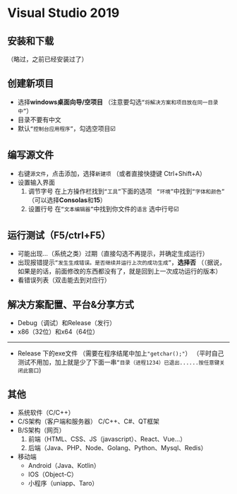 # Visual Studio 2019

## 安装和下载

（略过，之前已经安装过了）

## 创建新项目

- 选择**windows桌面向导/空项目**
（注意要勾选`“将解决方案和项目放在同一目录中”`）
- 目录不要有中文
- 默认`“控制台应用程序”`，勾选空项目☑️

## 编写源文件

- 右键`源文件`，点击添加，选择`新建项`
（或者直接快捷键 Ctrl+Shift+A）
- 设置输入界面
  1. 调节字号
  在上方操作栏找到`“工具”`下面的选项
 ` “环境”`中找到`“字体和颜色”`
  （可以选择**Consolas**和**15**）
  2. 设置行号
  在`“文本编辑器”`中找到你文件的`语言`
  选中行号☑️

## 运行测试（F5/ctrl+F5）

- 可能出现...（系统之类）过期（直接勾选不再提示，并确定生成运行）
- 出现报错提示`“发生生成错误。是否继续并运行上次的成功生成”`，**选择否**
（（据说，如果是的话，前面修改的东西都没有了，就是回到上一次成功运行的版本）
- 看错误列表（双击能去到对应行）

## 解决方案配置、平台&分享方式

- Debug（调试）和Release（发行）
- x86（32位）和x64（64位）
------

- Release 下的exe文件
（需要在程序结尾中加上`"getchar();"`）
（平时自己测试不用加，加上就是少了下面一串`“目录（进程1234）已退出......按任意键关闭此窗口`)

## 其他

- 系统软件（C/C++）
- C/S架构（客户端和服务器）
  C/C++、C#、QT框架
- B/S架构（网页）
  1. 前端（HTML、CSS、JS（javascript）、React、Vue...）
  2. 后端（Java、PHP、Node、Golang、Python、Mysql、Redis）
- 移动端
  - Android（Java、Kotlin）
  - IOS（Object-C）
  - 小程序（uniapp、Taro）